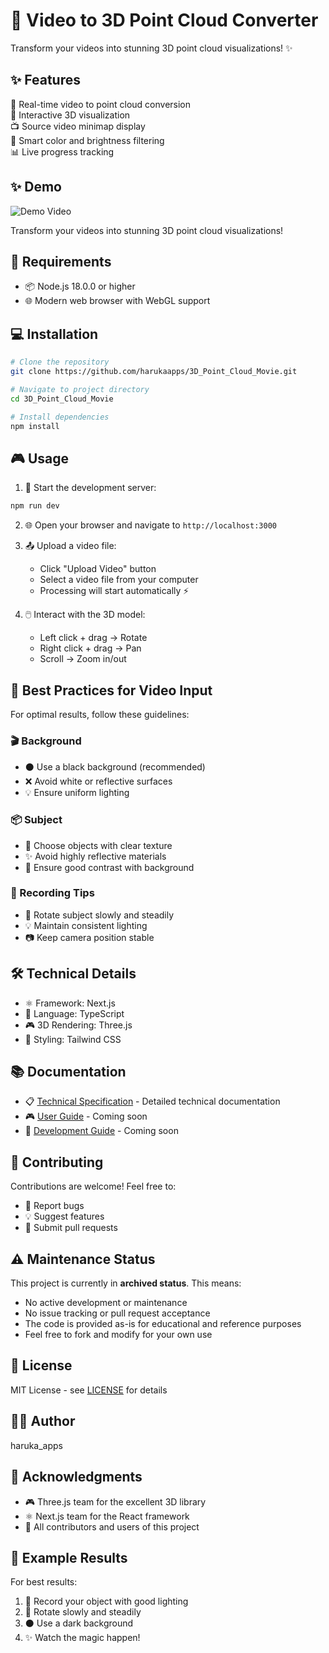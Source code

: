 # 🎥 Video to 3D Point Cloud Converter

Transform your videos into stunning 3D point cloud visualizations! ✨

## ✨ Features

🎯 Real-time video to point cloud conversion  
🔄 Interactive 3D visualization  
📺 Source video minimap display  
🎨 Smart color and brightness filtering  
📊 Live progress tracking

## ✨ Demo

![Demo Video](docs/images/demo.gif)

Transform your videos into stunning 3D point cloud visualizations!

## 🚀 Requirements

- 📦 Node.js 18.0.0 or higher
- 🌐 Modern web browser with WebGL support

## 💻 Installation

```bash
# Clone the repository
git clone https://github.com/harukaapps/3D_Point_Cloud_Movie.git

# Navigate to project directory
cd 3D_Point_Cloud_Movie

# Install dependencies
npm install
```

## 🎮 Usage

1. 🚀 Start the development server:
```bash
npm run dev
```

2. 🌐 Open your browser and navigate to `http://localhost:3000`

3. 📤 Upload a video file:
   - Click "Upload Video" button
   - Select a video file from your computer
   - Processing will start automatically ⚡

4. 🖱️ Interact with the 3D model:
   - Left click + drag → Rotate
   - Right click + drag → Pan
   - Scroll → Zoom in/out

## 📸 Best Practices for Video Input

For optimal results, follow these guidelines:

### 🎬 Background
- ⚫ Use a black background (recommended)
- ❌ Avoid white or reflective surfaces
- 💡 Ensure uniform lighting

### 📦 Subject
- 🎯 Choose objects with clear texture
- ✨ Avoid highly reflective materials
- 🎨 Ensure good contrast with background

### 🎥 Recording Tips
- 🔄 Rotate subject slowly and steadily
- 💡 Maintain consistent lighting
- 📷 Keep camera position stable

## 🛠️ Technical Details

- ⚛️ Framework: Next.js
- 📝 Language: TypeScript
- 🎮 3D Rendering: Three.js
- 🎨 Styling: Tailwind CSS

## 📚 Documentation

- 📋 [Technical Specification](docs/TECHNICAL_SPEC.md) - Detailed technical documentation
- 🎮 [User Guide](docs/USER_GUIDE.md) - Coming soon
- 🔧 [Development Guide](docs/DEV_GUIDE.md) - Coming soon

## 🤝 Contributing

Contributions are welcome! Feel free to:
- 🐛 Report bugs
- 💡 Suggest features
- 🔧 Submit pull requests

## ⚠️ Maintenance Status

This project is currently in **archived status**. This means:
- No active development or maintenance
- No issue tracking or pull request acceptance
- The code is provided as-is for educational and reference purposes
- Feel free to fork and modify for your own use

## 📄 License

MIT License - see [LICENSE](LICENSE) for details

## 👨‍💻 Author

haruka_apps

## 🙏 Acknowledgments

- 🎮 Three.js team for the excellent 3D library
- ⚛️ Next.js team for the React framework
- 👥 All contributors and users of this project

## 💫 Example Results

For best results:
1. 🎥 Record your object with good lighting
2. 🔄 Rotate slowly and steadily
3. ⚫ Use a dark background
4. ✨ Watch the magic happen!
